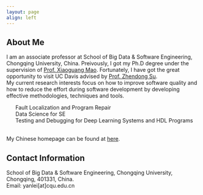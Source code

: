 ```yaml
---
layout: page
align: left
---
```


## About Me

<P>I am an associate professor at School of Big Data & Software Engineering, Chongqing University, China. Preivously, I got my Ph.D degree under the supervision of <a href="https://www.researchgate.net/profile/Xiaoguang-Mao">Prof. Xiaoguang Mao</a>. Fortunately, I have got the great opportunity to visit UC Davis advised by <a href="https://people.inf.ethz.ch/suz/">Prof. Zhendong Su</a>.<br>
My current research interests focus on how to improve software quality and how to reduce the effort during software development by developing effective methodologies, techniques and tools.<br>
<UL style="LIST-STYLE-TYPE: none">
<LI>Fault Localization and Program Repair</LI>
<LI>Data Science for SE</LI> 
<LI>Testing and Debugging for Deep Learning Systems and HDL Programs</LI>
</UL>
<br>
My Chinese homepage can be found at <a href="http://www.cse.cqu.edu.cn/info/2096/4505.htm">here</a>.</P>


## Contact Information

<P>School of Big Data & Software Engineering, Chongqing University, Chongqing, 401331, China.<br>
Email: yanlei[at]cqu.edu.cn
</P>
